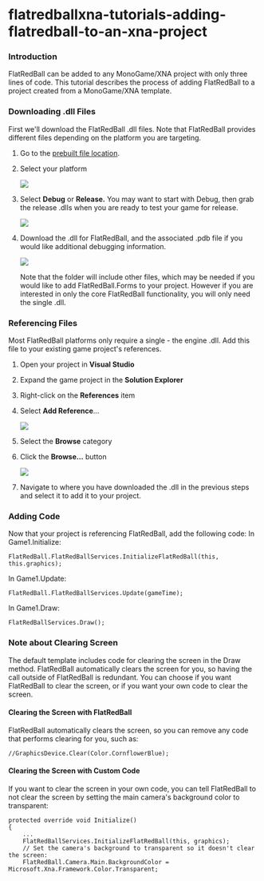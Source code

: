 # flatredballxna-tutorials-adding-flatredball-to-an-xna-project

### Introduction

FlatRedBall can be added to any MonoGame/XNA project with only three lines of code. This tutorial describes the process of adding FlatRedBall to a project created from a MonoGame/XNA template.

### Downloading .dll Files

First we'll download the FlatRedBall .dll files. Note that FlatRedBall provides different files depending on the platform you are targeting.

1. Go to the [prebuilt file location](http://files.flatredball.com/content/FrbXnaTemplates/DailyBuild/SingleDlls/).
2.  Select your platform

    ![](../../../../media/2018-10-img_5bbb6fec05e77.png)
3.  Select **Debug** or **Release.** You may want to start with Debug, then grab the release .dlls when you are ready to test your game for release.

    ![](../../../../media/2018-10-img_5bbb7036d4f9c.png)
4.  Download the .dll for FlatRedBall, and the associated .pdb file if you would like additional debugging information.

    ![](../../../../media/2018-10-img_5bbb70c0eeb35.png)

    Note that the folder will include other files, which may be needed if you would like to add FlatRedBall.Forms to your project. However if you are interested in only the core FlatRedBall functionality, you will only need the single .dll.

### Referencing Files

Most FlatRedBall platforms only require a single - the engine .dll.  Add this file to your existing game project's references.

1. Open your project in **Visual Studio**
2. Expand the game project in the **Solution Explorer**
3. Right-click on the **References** item
4.  Select **Add Reference**...

    ![](../../../../media/2018-10-img_5bbb72137e780.png)
5. Select the **Browse** category
6.  Click the **Browse...** button

    ![](../../../../media/2018-10-img_5bbb725ed1603.png)
7. Navigate to where you have downloaded the .dll in the previous steps and select it to add it to your project.

### Adding Code

Now that your project is referencing FlatRedBall, add the following code: In Game1.Initialize:

```
FlatRedBall.FlatRedBallServices.InitializeFlatRedBall(this, this.graphics);
```

In Game1.Update:

```
FlatRedBall.FlatRedBallServices.Update(gameTime);
```

In Game1.Draw:

```
FlatRedBallServices.Draw();
```

### Note about Clearing Screen

The default template includes code for clearing the screen in the Draw method. FlatRedBall automatically clears the screen for you, so having the call outside of FlatRedBall is redundant. You can choose if you want FlatRedBall to clear the screen, or if you want your own code to clear the screen.

#### Clearing the Screen with FlatRedBall

FlatRedBall automatically clears the screen, so you can remove any code that performs clearing for you, such as:

```
//GraphicsDevice.Clear(Color.CornflowerBlue);
```

#### Clearing the Screen with Custom Code

If you want to clear the screen in your own code, you can tell FlatRedBall to not clear the screen by setting the main camera's background color to transparent:

```lang:c#
protected override void Initialize()
{
    ...
    FlatRedBallServices.InitializeFlatRedBall(this, graphics);
    // Set the camera's background to transparent so it doesn't clear the screen:
    FlatRedBall.Camera.Main.BackgroundColor = Microsoft.Xna.Framework.Color.Transparent;
```

&#x20;
